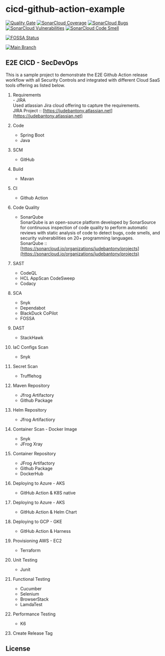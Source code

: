 # cicd-github-action-example
[![Quality Gate](https://sonarcloud.io/api/project_badges/quality_gate?project=judebantony_cicd-github-action-example&branch=main)](https://sonarcloud.io/project/overview?id=judebantony_cicd-github-action-example)
[![SonarCloud Coverage](https://sonarcloud.io/api/project_badges/measure?project=judebantony_cicd-github-action-example&metric=coverage)](https://sonarcloud.io/component_measures/metric/coverage/list?id=judebantony_cicd-github-action-example)
[![SonarCloud Bugs](https://sonarcloud.io/api/project_badges/measure?project=judebantony_cicd-github-action-example&metric=bugs)](https://sonarcloud.io/component_measures/metric/reliability_rating/list?id=judebantony_cicd-github-action-example)
[![SonarCloud Vulnerabilities](https://sonarcloud.io/api/project_badges/measure?project=judebantony_cicd-github-action-example&metric=vulnerabilities)](https://sonarcloud.io/component_measures/metric/security_rating/list?id=judebantony_cicd-github-action-example)
[![SonarCloud Code Smell](https://sonarcloud.io/api/project_badges/measure?project=judebantony_cicd-github-action-example&metric=code_smells)](https://sonarcloud.io/component_measures/metric/code_smell/list?id=judebantony_cicd-github-action-example)

[![FOSSA Status](https://app.fossa.com/api/projects/git%2Bgithub.com%2Fjudebantony%2Fcicd-github-action-example.svg?type=shield)](https://app.fossa.com/projects/git%2Bgithub.com%2Fjudebantony%2Fcicd-github-action-example?ref=badge_shield)

[![Main Branch](https://github.com/judebantony/cicd-github-action-example/actions/workflows/workflow.yml/badge.svg)](https://github.com/judebantony/cicd-github-action-example/actions/workflows/workflow.yml)


## E2E CICD - SecDevOps

This is a sample project to demonstrate the E2E Github Action release workflow with all Security Controls and integrated with different Cloud SaaS tools offering as listed below.

1. Requirements <br />
	   - JIRA <br />
	 Used atlassian Jira cloud offering to capture the requirements.<br />
	 JIRA Project :: [https://judebantony.atlassian.net](https://judebantony.atlassian.net)	
	  
2. Code <br />
	  - Spring Boot
	  - Java
	  
3. SCM <br />
	  - GitHub		
4. Build <br />
	  - Mavan
5. CI	<br /> 
	  - Github Action
6. Code Quality <br />
	  - SonarQube <br />
	  SonarQube is an open-source platform developed by SonarSource for continuous inspection of code quality to perform automatic reviews with static analysis of code to detect bugs, code smells, and security vulnerabilities on 20+ programming languages. <br />
	  SonarQube :: [https://sonarcloud.io/organizations/judebantony/projects](https://sonarcloud.io/organizations/judebantony/projects)	
7. SAST 
     - CodeQL
     - HCL AppScan CodeSweep
     - Codacy
8. SCA 
     - Snyk
     - Dependabot
     - BlackDuck CoPilot
     - FOSSA
9. DAST
     - StackHawk    
10. IaC Configs Scan
     - Snyk
11. Secret Scan
	 - Trufflehog
12. Maven Repository
     - Jfrog Artifactory 
     - Github Package
13. Helm Repository
      - Jfrog Artifactiory    
14. Container Scan - Docker Image
      - Snyk 
      - JFrog Xray
15. Container Repository
     - JFrog Artifactory
     - Github Package
     - DockerHub
16. Deploying to Azure - AKS
	  - GitHub Action & K8S native 
17. Deploying to Azure - AKS
	  - GitHub Action & Helm Chart 
18. Deploying to GCP - GKE 
	  - GitHub Action & Harness
19. Provisioning AWS - EC2
	  - Terraform 	
20. Unit Testing
      - Junit
21. Functional Testing
	  - Cucumber
	  - Selenium
	  - BrowserStack
	  - LamdaTest 
22. Performance Testing
	  - K6 
23. Create Release Tag
	 


## License
